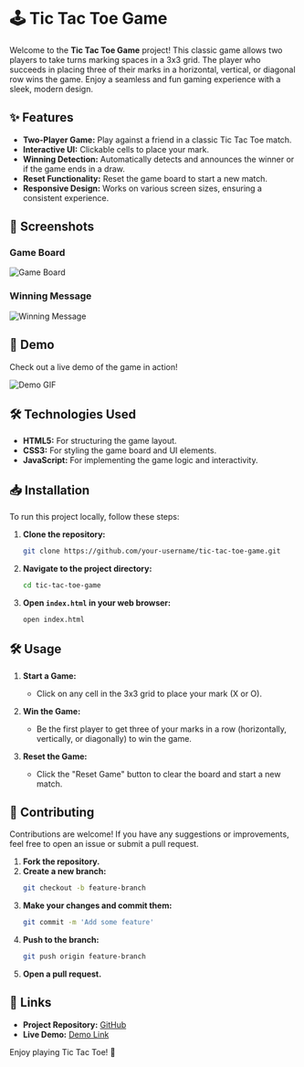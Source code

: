 # 🕹️ Tic Tac Toe Game

Welcome to the **Tic Tac Toe Game** project! This classic game allows two players to take turns marking spaces in a 3x3 grid. The player who succeeds in placing three of their marks in a horizontal, vertical, or diagonal row wins the game. Enjoy a seamless and fun gaming experience with a sleek, modern design.

## ✨ Features

- **Two-Player Game:** Play against a friend in a classic Tic Tac Toe match.
- **Interactive UI:** Clickable cells to place your mark.
- **Winning Detection:** Automatically detects and announces the winner or if the game ends in a draw.
- **Reset Functionality:** Reset the game board to start a new match.
- **Responsive Design:** Works on various screen sizes, ensuring a consistent experience.

## 🎨 Screenshots

### Game Board
![Game Board](screenshots/game_board.png)

### Winning Message
![Winning Message](screenshots/winning_message.png)

## 🚀 Demo

Check out a live demo of the game in action!

![Demo GIF](screenshots/demo.gif)

## 🛠️ Technologies Used

- **HTML5:** For structuring the game layout.
- **CSS3:** For styling the game board and UI elements.
- **JavaScript:** For implementing the game logic and interactivity.

## 📥 Installation

To run this project locally, follow these steps:

1. **Clone the repository:**
    ```bash
    git clone https://github.com/your-username/tic-tac-toe-game.git
    ```

2. **Navigate to the project directory:**
    ```bash
    cd tic-tac-toe-game
    ```

3. **Open `index.html` in your web browser:**
    ```bash
    open index.html
    ```

## 🛠️ Usage

1. **Start a Game:**
   - Click on any cell in the 3x3 grid to place your mark (X or O).

2. **Win the Game:**
   - Be the first player to get three of your marks in a row (horizontally, vertically, or diagonally) to win the game.

3. **Reset the Game:**
   - Click the "Reset Game" button to clear the board and start a new match.

## 🤝 Contributing

Contributions are welcome! If you have any suggestions or improvements, feel free to open an issue or submit a pull request.

1. **Fork the repository.**
2. **Create a new branch:**
    ```bash
    git checkout -b feature-branch
    ```
3. **Make your changes and commit them:**
    ```bash
    git commit -m 'Add some feature'
    ```
4. **Push to the branch:**
    ```bash
    git push origin feature-branch
    ```
5. **Open a pull request.**

## 🔗 Links

- **Project Repository:** [GitHub](https://github.com/your-username/tic-tac-toe-game)
- **Live Demo:** [Demo Link](https://your-username.github.io/tic-tac-toe-game)

Enjoy playing Tic Tac Toe! 🚀
